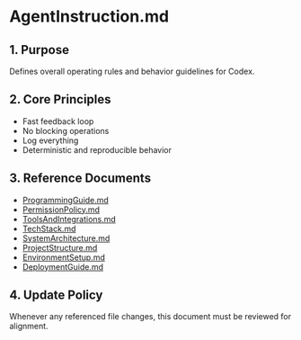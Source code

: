 # AgentInstruction.md

## 1. Purpose
Defines overall operating rules and behavior guidelines for Codex.

## 2. Core Principles
- Fast feedback loop
- No blocking operations
- Log everything
- Deterministic and reproducible behavior

## 3. Reference Documents
- [ProgrammingGuide.md](agent/ProgrammingGuide.md)
- [PermissionPolicy.md](agent/PermissionPolicy.md)
- [ToolsAndIntegrations.md](agent/ToolsAndIntegrations.md)
- [TechStack.md](agent/TechStack.md)
- [SystemArchitecture.md](agent/SystemArchitecture.md)
- [ProjectStructure.md](agent/ProjectStructure.md)
- [EnvironmentSetup.md](agent/EnvironmentSetup.md)
- [DeploymentGuide.md](agent/DeploymentGuide.md)

## 4. Update Policy
Whenever any referenced file changes, this document must be reviewed for alignment.